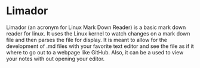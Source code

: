 # Limador
Limador (an acronym for Linux Mark Down Reader) is a basic mark down reader for linux. 
It uses the Linux kernel to watch changes on a mark down file and then parses the file 
for display. It is meant to allow for the development of .md files with your favorite 
text editor and see the file as if it where to go out to a webpage like GitHub. Also, 
it can be a used to view your notes with out opening your editor.

